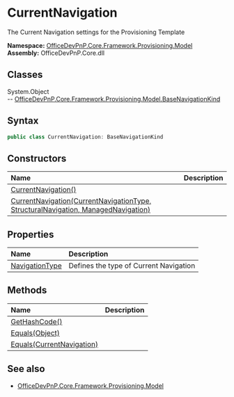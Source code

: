 # CurrentNavigation
The Current Navigation settings for the Provisioning Template  

**Namespace:** [OfficeDevPnP.Core.Framework.Provisioning.Model](OfficeDevPnP.Core.Framework.Provisioning.Model.md)  
**Assembly:** OfficeDevPnP.Core.dll  
## Classes
System.Object  
-- [OfficeDevPnP.Core.Framework.Provisioning.Model.BaseNavigationKind](OfficeDevPnP.Core.Framework.Provisioning.Model.BaseNavigationKind.md)
## Syntax
```C#
public class CurrentNavigation: BaseNavigationKind
```
## Constructors
|**Name**|**Description**|
|:-----|:-----|
| [CurrentNavigation()](CurrentNavigationconstructor1details.md) | 
| [CurrentNavigation(CurrentNavigationType, StructuralNavigation, ManagedNavigation)](CurrentNavigationconstructor1details.md) | 
## Properties
|**Name**|**Description**|
|:-----|:-----|
| [NavigationType](CurrentNavigation.NavigationType.md) | Defines the type of Current Navigation
## Methods
|**Name**|**Description**|
|:-----|:-----|
| [GetHashCode()](CurrentNavigationGetHashCode.md) | 
| [Equals(Object)](CurrentNavigationEqualsObject.md) | 
| [Equals(CurrentNavigation)](CurrentNavigationEqualsCurrentNavigation.md) | 
## See also
- [OfficeDevPnP.Core.Framework.Provisioning.Model](OfficeDevPnP.Core.Framework.Provisioning.Model.md)
